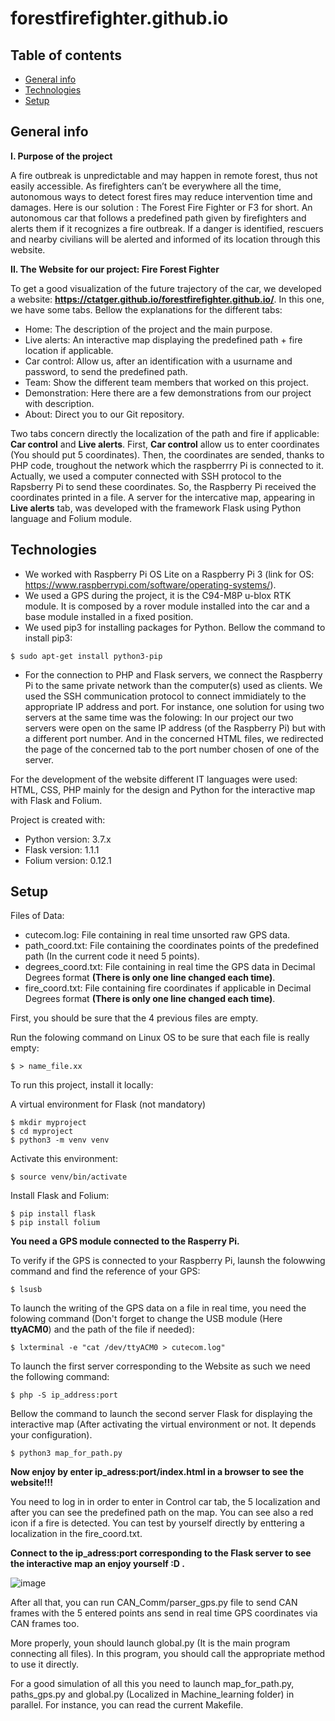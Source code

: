 # forestfirefighter.github.io
## Table of contents
* [General info](#general-info)
* [Technologies](#technologies)
* [Setup](#setup)

## General info

**I. Purpose of the project**

A fire outbreak is unpredictable and may happen in remote forest, thus not easily accessible. As firefighters can’t be everywhere all the time, autonomous ways to detect forest fires may reduce intervention time and damages. Here is our solution : The Forest Fire Fighter or F3 for short. An autonomous car that follows a predefined path given by firefighters and alerts them if it recognizes a fire outbreak. If a danger is identified, rescuers and nearby civilians will be alerted and informed of its location through this website.

**II. The Website for our project: Fire Forest Fighter**

To get a good visualization of the future trajectory of the car, we developed a website: **https://ctatger.github.io/forestfirefighter.github.io/**. In this one, we    have some tabs. Bellow the explanations for the different tabs:

- Home: The description of the project and the main purpose.
- Live alerts: An interactive map displaying the predefined path + fire location if applicable.
- Car control: Allow us, after an identification with a usurname and password, to send the predefined path.
- Team: Show the different team members that worked on this project.
- Demonstration: Here there are a few demonstrations from our project with description.
- About: Direct you to our Git repository.

Two tabs concern directly the localization of the path and fire if applicable: **Car control** and **Live alerts**.
First, **Car control** allow us to enter coordinates (You should put 5 coordinates). Then, the coordinates are sended, thanks to PHP code, troughout the network  which the raspberrry Pi is connected to it. Actually, we used a computer connected with SSH protocol to the Rapsberry Pi to send these coordinates. So, the Raspberry Pi received the coordinates printed in a file. A server for the intercative map, appearing in **Live alerts** tab, was developed with the framework Flask using Python language and Folium module.

## Technologies

* We worked with Raspberry Pi OS Lite on a Raspberry Pi 3 (link for OS: https://www.raspberrypi.com/software/operating-systems/).
* We used a GPS during the project, it is the C94-M8P u-blox RTK module. It is composed by a rover module installed into the car and a base module installed in a fixed position.
* We used pip3 for installing packages for Python. Bellow the command to install pip3:

````
$ sudo apt-get install python3-pip
````
* For the connection to PHP and Flask servers, we connect the Raspberry Pi to the same private network than the computer(s) used as clients. We used the SSH communication protocol to connect immidiately to the appropriate IP address and port. For instance, one solution for using two servers at the same time was the folowing: In our project our two servers were open on the same IP address (of the Raspberry Pi) but with a different port number. And in the concerned HTML files, we redirected the page of the concerned tab to the port number chosen of one of the server.

For the development of the website different IT languages were used: HTML, CSS, PHP mainly for the design and Python for the interactive map with Flask and Folium.

Project is created with:
* Python version: 3.7.x
* Flask version: 1.1.1
* Folium version: 0.12.1
	
## Setup
Files of Data:
* cutecom.log: File containing in real time unsorted raw GPS data.
* path_coord.txt: File containing the coordinates points of the predefined path (In the current code it need 5 points).
* degrees_coord.txt: File containing in real time the GPS data in Decimal Degrees format **(There is only one line changed each time)**.
* fire_coord.txt: File containing fire coordinates if applicable in Decimal Degrees format **(There is only one line changed each time)**.

First, you should be sure that the 4 previous files are empty.

Run the folowing command on Linux OS to be sure that each file is really empty:

````
$ > name_file.xx
````
To run this project, install it locally:

A virtual environment for Flask (not mandatory)

````
$ mkdir myproject
$ cd myproject
$ python3 -m venv venv
````
Activate this environment:

````
$ source venv/bin/activate
````
Install Flask and Folium:

```
$ pip install flask
$ pip install folium
````

**You need a GPS module connected to the Rasperry Pi.** 

To verify if the GPS is connected to your Raspberry Pi, launsh the folowwing command and find the reference of your GPS:

```
$ lsusb
```

To launch the writing of the GPS data on a file in real time, you need the folowing command (Don't forget to change the USB module (Here **ttyACM0**) and the path of the file if needed):

```
$ lxterminal -e "cat /dev/ttyACM0 > cutecom.log"
```

To launch the first server corresponding to the Website as such we need the following command:

```
$ php -S ip_address:port
```

Bellow the command to launch the second server Flask for displaying the interactive map (After activating the virtual environment or not. It depends your configuration).

```
$ python3 map_for_path.py
```

**Now enjoy by enter ip_adress:port/index.html in a browser to see the website!!!**

You need to log in in order to enter in Control car tab, the 5 localization and after you can see the predefined path on the map. You can see also a red icon if a fire is detected. You can test by yourself directly by enttering a localization in the fire_coord.txt.

**Connect to the ip_adress:port corresponding to the Flask server to see the interactive map an enjoy yourself :D .**

![image](https://user-images.githubusercontent.com/58248934/150618080-8f934941-b446-4047-9f1b-2ccdb23322ba.png)

After all that, you can run CAN_Comm/parser_gps.py file to send CAN frames with the 5 entered points ans send in real time GPS coordinates via CAN frames too.

More properly, youn should launch global.py (It is the main program connecting all files). In this program, you should call the appropriate method to use it directly.

For a good simulation of all this you need to launch map_for_path.py, paths_gps.py and global.py (Localized in Machine_learning folder) in parallel. For instance, you can read the current Makefile.
